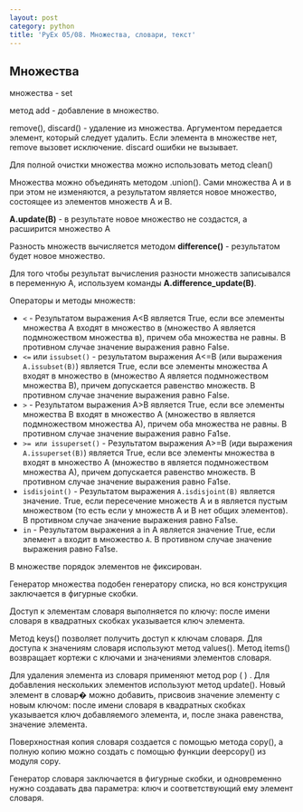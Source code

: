 ```yaml
---
layout: post
category: python
title: 'PyEx 05/08. Множества, словари, текст'
---
```


## Множества 

множества - set

метод add - добавление в множество.

remove(), discard() - удаление из множества. Аргументом передается элемент, который следует удалить. Если элемента в множестве нет, remove вызовет исключение. discard ошибки не вызывает.

Для полной очистки множества можно использовать метод clean()


Множества можно объединять методом .union(). Сами множества А и в при этом не изменяются, а результатом является новое множество, состоящее из элементов множеств А и B.

**А.update(В)** - в результате новое множество не создастся, а расширится множество A

Разность множеств вычисляется методом **difference()** - результатом будет новое множество.

Для того чтобы результат вычисления разности множеств записывался в переменную А, используем команды **A.difference_update(В)**.

Операторы и методы множеств:

- ```<``` - Результатом выражения А<В является True, если все элементы множества А входят в множество в (множество А является подмножеством множества в), причем оба множества не равны. В противном случае значение выражения равно False.
- ```<=``` или ```issubset()``` - результатом выражения А<=В (или выражения ```А.issubset(В)```) является True, если все элементы множества А входят в множество в (множество А является подмножеством множества В), причем допускается равенство множеств. В противном случае значение выражения равно Fаlsе.
- ```>``` - Результатом выражения А>В является True, если все элементы множества В входят в множество А (множество в является подмножеством множества А), причем оба множества не равны. В противном случае значение выражения равно Fа1sе.
- ```>= или issuperset()``` - Результатом выражения А>=В (иди выражения ```А.issuperset(В)```) является True, если все элементы множества в входят в множество А (множество в является подмножеством множества А), причем допускается равенство множеств. В противном случае значение выражения равно Fа1sе.  
- ```isdisjoint()``` - Результатом выражения ```А.isdisjоint(В)``` является значение. True, если пересечение множеств А и в является пустым множеством (то есть если у множеств А и В нет общих элементов). В противном случае значение выражения равно Fа1sе.
- ```in``` - Результатом выражения а in А является значение True, если элемент ```а``` входит в множество ```А```. В противном случае значение выражения равно Fa1sе.

В множестве порядок элементов не фиксирован.


Генератор множества подобен генератору списка, но вся конструкция заключается в фигурные скобки.

Доступ к элементам словаря выполняется по ключу: после имени словаря в квадратных скобках указывается ключ элемента.

Метод keys() позволяет получить доступ к ключам словаря. Для доступа к значениям словаря используют метод values(). Метод items() возвращает кортежи с ключами и значениями элементов словаря. 

Для удаления элемента из словаря применяют метод рор ( ) . Для добавления нескольких элементов используют метод update(). Новый элемент в словар� можно добавить, присвоив значение элементу с новым ключом: после имени словаря в квадратных скобках указывается ключ добавляемого элемента, и, после знака равенства, значение элемента. 

Поверхностная копия словаря создается с помощью метода сору(), а полную копию можно создать с помощью функции deepcopy() из модуля сору. 

Генератор словаря заключается в фигурные скобки, и одновременно нужно создавать два параметра: ключ и соответствующий ему элемент словаря. 


